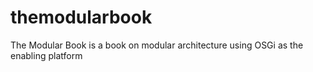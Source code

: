 themodularbook
==============

The Modular Book is a book on modular architecture using OSGi as the enabling platform
